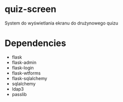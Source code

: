 # quiz-screen
System do wyświetlania ekranu do drużynowego quizu

# Dependencies
- flask
- flask-admin
- flask-login
- flask-wtforms
- flask-sqlalchemy
- sqlalchemy
- ldap3
- passlib
